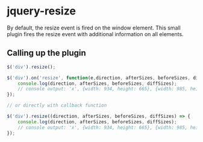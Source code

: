 # jquery-resize

By default, the resize event is fired on the window element. This small plugin fires the resize event with additional information on all elements.

## Calling up the plugin

```js
$('div').resize();

$('div').on('resize', function(e,direction, afterSizes, beforeSizes, diffSizes){
    console.log(direction, afterSizes, beforeSizes, diffSizes);
    // console output: 'x', {width: 934, height: 665}, {width: 985, height: 665}, {width: -51, height: 0}
});

// or directly with callback function

$('div').resize((direction, afterSizes, beforeSizes, diffSizes) => {
    console.log(direction, afterSizes, beforeSizes, diffSizes);
    // console output: 'x', {width: 934, height: 665}, {width: 985, height: 665}, {width: -51, height: 0}
});
```